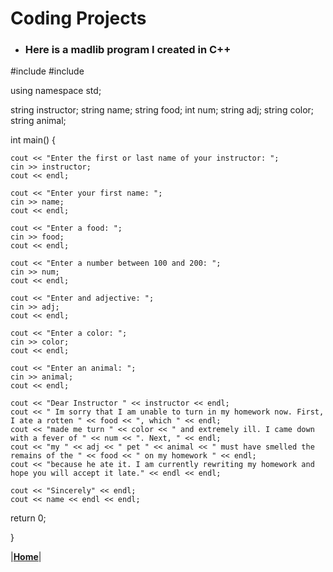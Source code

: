 # Coding Projects

+ ### **Here is a madlib program I created in C++**

#include <iostream>
#include <string>

using namespace std;

string instructor;
string name;
string food;
int num;
string adj;
string color;
string animal;


int main()
{

	cout << "Enter the first or last name of your instructor: ";
	cin >> instructor;
	cout << endl;

	cout << "Enter your first name: ";
	cin >> name;
	cout << endl;

	cout << "Enter a food: ";
	cin >> food;
	cout << endl;

	cout << "Enter a number between 100 and 200: ";
	cin >> num;	
	cout << endl;

	cout << "Enter and adjective: ";
	cin >> adj;
	cout << endl;

	cout << "Enter a color: ";
	cin >> color;
	cout << endl;

	cout << "Enter an animal: ";
	cin >> animal;
	cout << endl;

	cout << "Dear Instructor " << instructor << endl;
	cout << " Im sorry that I am unable to turn in my homework now. First, I ate a rotten " << food << ", which " << endl;
	cout << "made me turn " << color << " and extremely ill. I came down with a fever of " << num << ". Next, " << endl;
	cout << "my " << adj << " pet " << animal << " must have smelled the remains of the " << food << " on my homework " << endl;
	cout << "because he ate it. I am currently rewriting my homework and hope you will accept it late." << endl << endl;

	cout << "Sincerely" << endl;
	cout << name << endl << endl;


return 0;
		

}


|[**Home**](https://chogue7809.github.io/AboutMe/)|
